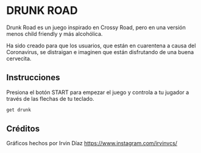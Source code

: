 # DRUNK ROAD

Drunk Road es un juego inspirado en Crossy Road, pero en una versión menos child friendly y más alcohólica. 

Ha sido creado para que los usuarios, que están en cuarentena a causa del Coronavirus, se distraigan e imaginen que están disfrutando de una buena cervecita.

## Instrucciones

Presiona el botón START para empezar el juego y controla a tu jugador a través de las flechas de tu teclado.

```bash
get drunk
```

## Créditos

Gráficos hechos por Irvin Díaz
https://www.instagram.com/irvinvcs/
